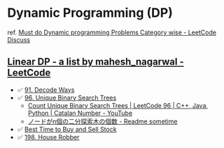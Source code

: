 Dynamic Programming (DP)
===

ref. [Must do Dynamic programming Problems Category wise - LeetCode Discuss](https://leetcode.com/discuss/general-discussion/1050391/Must-do-Dynamic-programming-Problems-Category-wise)


## [Linear DP - a list by mahesh_nagarwal - LeetCode](https://leetcode.com/list/50vlu3z5/)

- :white_check_mark: [91. Decode Ways](https://leetcode.com/problems/decode-ways/)
- :white_check_mark: [96. Unique Binary Search Trees](https://leetcode.com/problems/unique-binary-search-trees/)
  - [Count Unique Binary Search Trees | LeetCode 96 | C++, Java, Python | Catalan Number - YouTube](https://www.youtube.com/watch?v=4s7r3bO0hoU)
  - [ノードがn個の二分探索木の個数 - Readme sometime](https://tar0t.hatenablog.com/entry/20151210/1449737617)
- :white_check_mark: [Best Time to Buy and Sell Stock](https://leetcode.com/problems/best-time-to-buy-and-sell-stock/)
- :white_check_mark: [198. House Robber](https://leetcode.com/problems/house-robber/)
